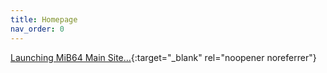 ```yaml
---
title: Homepage
nav_order: 0
---
```


[Launching MiB64 Main Site…](homepage-redirect.html){:target="_blank" rel="noopener noreferrer"}

<!-- ClauseEcho: Homepage Link Stub -->
